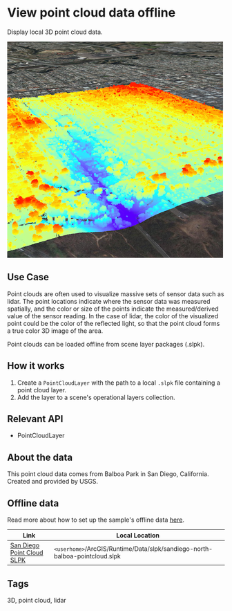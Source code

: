 # View point cloud data offline

Display local 3D point cloud data.

![](screenshot.png)

## Use Case

Point clouds are often used to visualize massive sets of sensor data such as lidar. The point locations indicate where the sensor data was measured spatially, and the color or size of the points indicate the measured/derived value of the sensor reading. In the case of lidar, the color of the visualized point could be the color of the reflected light, so that the point cloud forms a true color 3D image of the area.

Point clouds can be loaded offline from scene layer packages (.slpk).

## How it works

1. Create a `PointCloudLayer` with the path to a local `.slpk` file containing a point cloud layer.
2. Add the layer to a scene's operational layers collection.

## Relevant API
- PointCloudLayer

## About the data
This point cloud data comes from Balboa Park in San Diego, California. Created and provided by USGS.

## Offline data
Read more about how to set up the sample's offline data [here](http://links.esri.com/ArcGISRuntimeQtSamples).

Link | Local Location
---------|-------|
|[San Diego Point Cloud SLPK](https://www.arcgis.com/home/item.html?id=34da965ca51d4c68aa9b3a38edb29e00)| `<userhome>`/ArcGIS/Runtime/Data/slpk/sandiego-north-balboa-pointcloud.slpk |

## Tags
3D, point cloud, lidar

